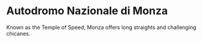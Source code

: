 # Autodromo Nazionale di Monza

Known as the Temple of Speed, Monza offers long straights and challenging chicanes.
